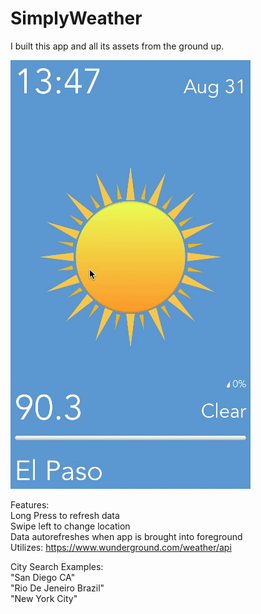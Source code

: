 # SimplyWeather

I built this app and all its assets from the ground up.

![SCREENSHOT](SimplyWeather.gif)

Features:<br />
Long Press to refresh data<br />
Swipe left to change location<br />
Data autorefreshes when app is brought into foreground<br />
Utilizes: https://www.wunderground.com/weather/api<br />

City Search Examples:<br />
"San Diego CA"<br />
"Rio De Jeneiro Brazil"<br />
"New York City"<br />

